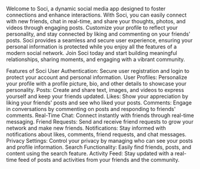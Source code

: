 Welcome to Soci, a dynamic social media app designed to foster connections and enhance interactions. With Soci, you can easily connect with new friends, chat in real-time, and share your thoughts, photos, and videos through engaging posts. Customize your profile to reflect your personality, and stay connected by liking and commenting on your friends' posts. Soci provides a seamless and secure user experience, ensuring your personal information is protected while you enjoy all the features of a modern social network. Join Soci today and start building meaningful relationships, sharing moments, and engaging with a vibrant community.

Features of Soci
User Authentication: Secure user registration and login to protect your account and personal information.
User Profiles: Personalize your profile with a profile picture, bio, and other details to showcase your personality.
Posts: Create and share text, images, and videos to express yourself and keep your friends updated.
Likes: Show your appreciation by liking your friends' posts and see who liked your posts.
Comments: Engage in conversations by commenting on posts and responding to friends' comments.
Real-Time Chat: Connect instantly with friends through real-time messaging.
Friend Requests: Send and receive friend requests to grow your network and make new friends.
Notifications: Stay informed with notifications about likes, comments, friend requests, and chat messages.
Privacy Settings: Control your privacy by managing who can see your posts and profile information.
Search Functionality: Easily find friends, posts, and content using the search feature.
Activity Feed: Stay updated with a real-time feed of posts and activities from your friends and the community.
